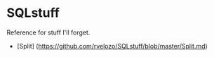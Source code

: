 SQLstuff
========
Reference for stuff I'll forget.

* [Split] (https://github.com/rvelozo/SQLstuff/blob/master/Split.md)
